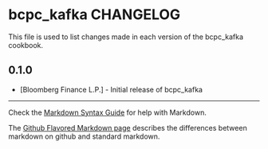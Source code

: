 bcpc_kafka CHANGELOG
====================

This file is used to list changes made in each version of the bcpc_kafka cookbook.

0.1.0
-----
- [Bloomberg Finance L.P.] - Initial release of bcpc_kafka

- - -
Check the [Markdown Syntax Guide](http://daringfireball.net/projects/markdown/syntax) for help with Markdown.

The [Github Flavored Markdown page](http://github.github.com/github-flavored-markdown/) describes the differences between markdown on github and standard markdown.
